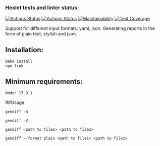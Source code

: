 ### Hexlet tests and linter status:
[![Actions Status](https://github.com/kotyasher/frontend-project-46/actions/workflows/hexlet-check.yml/badge.svg)](https://github.com/kotyasher/frontend-project-46/actions)
[![Actions Status](https://github.com/kotyasher/frontend-project-46/actions/workflows/nodejs.yml/badge.svg)](https://github.com/kotyasher/frontend-project-46/actions)
[![Maintainability](https://api.codeclimate.com/v1/badges/59136b6da926c190baa5/maintainability)](https://codeclimate.com/github/kotyasher/frontend-project-46/maintainability)
[![Test Coverage](https://api.codeclimate.com/v1/badges/59136b6da926c190baa5/test_coverage)](https://codeclimate.com/github/kotyasher/frontend-project-46/test_coverage)

Support for different input formats: yaml, json. Generating reports in the form of plain text, stylish and json.

## Installation:
```
make install
npm link
```
## Minimum requirements:
```
Node: 17.9.1
```
##Usage:
```
gendiff -h

gendiff -V

gendiff <path to file1> <path to file2>

gendiff --format plain <path to file1> <path to file2>
```


